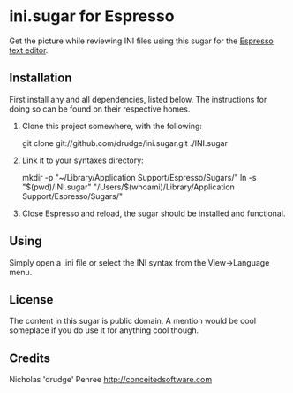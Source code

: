 ini.sugar for Espresso
=======================

Get the picture while reviewing INI files using this sugar for the [Espresso text editor][espresso]. 

[espresso]: <http://macrabbit.com/espresso/> "The Espresso text editor, by MacRabbit"


Installation
------------
First install any and all dependencies, listed below. The instructions for
doing so can be found on their respective homes.

1. Clone this project somewhere, with the following:
    
    git clone git://github.com/drudge/ini.sugar.git ./INI.sugar
    
2. Link it to your syntaxes directory:
    
    mkdir -p "~/Library/Application Support/Espresso/Sugars/"
    ln -s "$(pwd)/INI.sugar" "/Users/$(whoami)/Library/Application Support/Espresso/Sugars/"
    
    
3. Close Espresso and reload, the sugar should be installed and functional.


Using
-----

Simply open a .ini file or select the INI syntax from the View->Language menu.

License
-------

The content in this sugar is public domain. A mention would be cool someplace if you do use it for anything cool though.


Credits
-------

Nicholas 'drudge' Penree <http://conceitedsoftware.com>